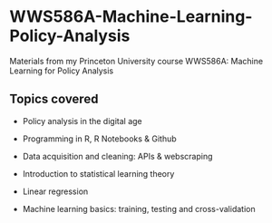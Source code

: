 # WWS586A-Machine-Learning-Policy-Analysis
Materials from my Princeton University course WWS586A: Machine Learning for Policy Analysis

## Topics covered

* Policy analysis in the digital age

* Programming in R, R Notebooks & Github

* Data acquisition and cleaning: APIs & webscraping

* Introduction to statistical learning theory

* Linear regression


* Machine learning basics: training, testing and cross-validation
